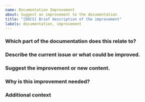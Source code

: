 ```yaml
---
name: Documentation Improvement
about: Suggest an improvement to the documentation
title: "[DOCS] Brief description of the improvement"
labels: documentation, improvement
---
```


### Which part of the documentation does this relate to?

<!-- e.g., README.md, CONTRIBUTING.md, specific guide -->

### Describe the current issue or what could be improved.

<!-- A clear and concise description of what the problem is. -->

### Suggest the improvement or new content.

<!-- A clear and concise description of what you want to happen. -->

### Why is this improvement needed?

<!-- Explain the benefits of this change. -->

### Additional context

<!-- Add any other context or screenshots about the feature request here. -->

